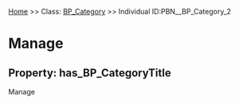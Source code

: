 [Home](https://github.com/mm80843/T3.5/blob/main/docs/index.md) >> Class: [BP_Category](https://github.com/mm80843/T3.5/tree/main/docs/BP_Category/index.md) >> Individual ID:PBN__BP_Category_2 

# __Manage__

## Property: has_BP_CategoryTitle

Manage

